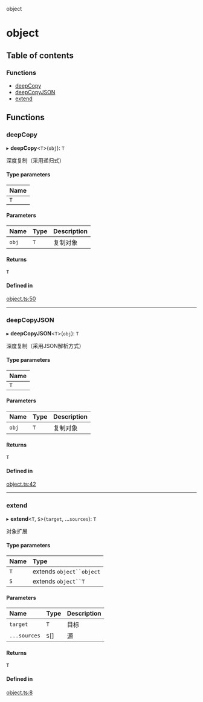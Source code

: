 object

# object

## Table of contents

### Functions

- [deepCopy](README.md#deepcopy)
- [deepCopyJSON](README.md#deepcopyjson)
- [extend](README.md#extend)

## Functions

### deepCopy

▸ **deepCopy**<`T`\>(`obj`): `T`

深度复制（采用递归式）

#### Type parameters

| Name |
| :------ |
| `T` |

#### Parameters

| Name | Type | Description |
| :------ | :------ | :------ |
| `obj` | `T` | 复制对象 |

#### Returns

`T`

#### Defined in

[object.ts:50](https://github.com/xizher/nhz-utils/blob/4645c67/src/object/object.ts#L50)

___

### deepCopyJSON

▸ **deepCopyJSON**<`T`\>(`obj`): `T`

深度复制（采用JSON解析方式）

#### Type parameters

| Name |
| :------ |
| `T` |

#### Parameters

| Name | Type | Description |
| :------ | :------ | :------ |
| `obj` | `T` | 复制对象 |

#### Returns

`T`

#### Defined in

[object.ts:42](https://github.com/xizher/nhz-utils/blob/4645c67/src/object/object.ts#L42)

___

### extend

▸ **extend**<`T`, `S`\>(`target`, ...`sources`): `T`

对象扩展

#### Type parameters

| Name | Type |
| :------ | :------ |
| `T` | extends `object``object` |
| `S` | extends `object``T` |

#### Parameters

| Name | Type | Description |
| :------ | :------ | :------ |
| `target` | `T` | 目标 |
| `...sources` | `S`[] | 源 |

#### Returns

`T`

#### Defined in

[object.ts:8](https://github.com/xizher/nhz-utils/blob/4645c67/src/object/object.ts#L8)
